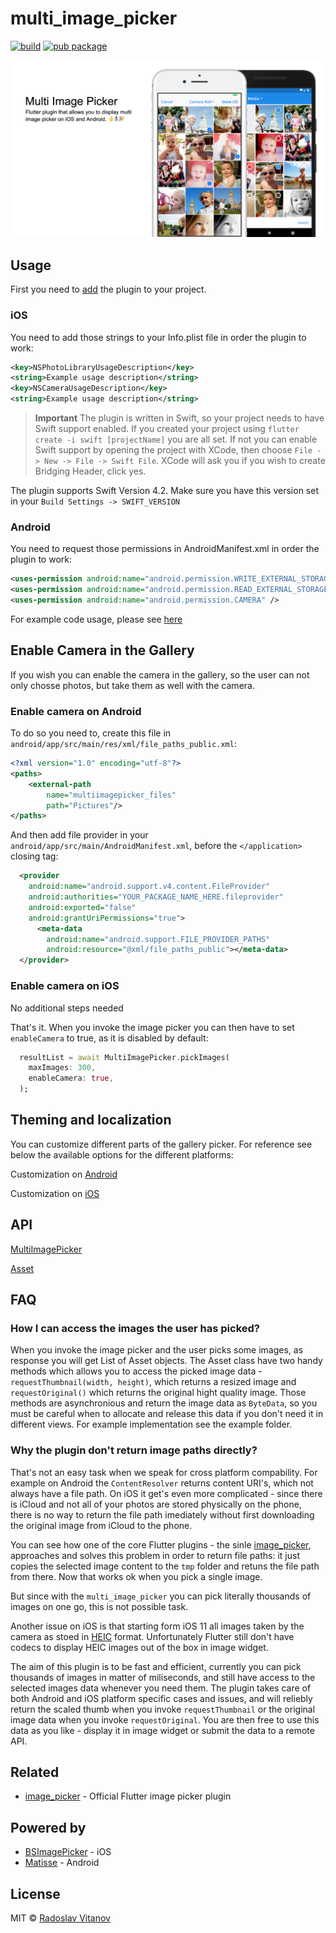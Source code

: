 # multi_image_picker

[![build](https://img.shields.io/travis/Sh1d0w/multi_image_picker.svg)](https://pub.dartlang.org/packages/multi_image_picker)
[![pub package](https://img.shields.io/pub/v/multi_image_picker.svg)](https://pub.dartlang.org/packages/multi_image_picker)

![Screenshot iOS 1](screenshots/hero.png)

## Usage

First you need to [add](https://pub.dartlang.org/packages/multi_image_picker#-installing-tab-) the plugin to your project.

### iOS

You need to add those strings to your Info.plist file in order the plugin to work:
```xml
<key>NSPhotoLibraryUsageDescription</key>
<string>Example usage description</string>
<key>NSCameraUsageDescription</key>
<string>Example usage description</string>
```

>**Important** The plugin is written in Swift, so your project needs to have Swift support enabled. If you created your project using `flutter create -i swift [projectName]` you are all set. If not you can enable Swift support by opening the project with XCode, then choose `File -> New -> File -> Swift File`. XCode will ask you if you wish to create Bridging Header, click yes.

The plugin supports Swift Version 4.2. Make sure you have this version set in your `Build Settings -> SWIFT_VERSION`

### Android

You need to request those permissions in AndroidManifest.xml in order the plugin to work:

```xml
<uses-permission android:name="android.permission.WRITE_EXTERNAL_STORAGE" />
<uses-permission android:name="android.permission.READ_EXTERNAL_STORAGE" />
<uses-permission android:name="android.permission.CAMERA" />
```

For example code usage, please see [here](https://github.com/Sh1d0w/multi_image_picker/blob/master/example/lib/main.dart)

## Enable Camera in the Gallery

If you wish you can enable the camera in the gallery, so the user can not only chosse photos, but take them as well with the camera.

### Enable camera on Android
To do so you need to, create this file in `android/app/src/main/res/xml/file_paths_public.xml`:

```xml
<?xml version="1.0" encoding="utf-8"?>
<paths>
    <external-path
        name="multiimagepicker_files"
        path="Pictures"/>
</paths>
```

And then add file provider in your `android/app/src/main/AndroidManifest.xml`, before the `</application>` closing tag:

```xml
  <provider
    android:name="android.support.v4.content.FileProvider"
    android:authorities="YOUR_PACKAGE_NAME_HERE.fileprovider"
    android:exported="false"
    android:grantUriPermissions="true">
      <meta-data
        android:name="android.support.FILE_PROVIDER_PATHS"
        android:resource="@xml/file_paths_public"></meta-data>
  </provider>
```

### Enable camera on iOS

No additional steps needed

That's it. When you invoke the image picker you can then have to set `enableCamera` to true, as it is disabled by default:

```dart
  resultList = await MultiImagePicker.pickImages(
    maxImages: 300,
    enableCamera: true,
  );
```

## Theming and localization

You can customize different parts of the gallery picker. For reference see below the available options for the different platforms:

Customization on [Android](https://github.com/Sh1d0w/multi_image_picker/tree/master/doc/android.md)

Customization on [iOS](https://github.com/Sh1d0w/multi_image_picker/tree/master/doc/ios.md)

## API

[MultiImagePicker](https://pub.dartlang.org/documentation/multi_image_picker/latest/picker/MultiImagePicker-class.html)

[Asset](https://pub.dartlang.org/documentation/multi_image_picker/latest/asset/Asset-class.html)

## FAQ

### How I can access the images the user has picked?

When you invoke the image picker and the user picks some images, as response you will get List of Asset objects. The Asset class have two handy methods which allows you to access the picked image data - `requestThumbnail(width, height)`, which returns a resized image and `requestOriginal()` which returns the original hight quality image. Those methods are asynchronious and return the image data as `ByteData`, so you must be careful when to allocate and release this data if you don't need it in different views. For example implementation see the example folder.

### Why the plugin don't return image paths directly?

That's not an easy task when we speak for cross platform compability. For example on Android the `ContentResolver` returns content URI's, which not always have a file path. On iOS it get's even more complicated - since there is iCloud and not all of your photos are stored physically on the phone, there is no way to return the file path imediately without first downloading the original image from iCloud to the phone.

You can see how one of the core Flutter plugins - the sinle [image_picker](https://pub.dartlang.org/packages/image_picker), approaches and solves this problem in order to return file paths: it just copies the selected image content to the `tmp` folder and retuns the file path from there. Now that works ok when you pick a single image.

But since with the `multi_image_picker` you can pick literally thousands of images on one go, this is not possible task.

Another issue on iOS is that starting form iOS 11 all images taken by the camera as stoed in [HEIC](https://en.wikipedia.org/wiki/High_Efficiency_Image_File_Format) format. Unfortunately Flutter still don't have codecs to display HEIC images out of the box in image widget.

The aim of this plugin is to be fast and efficient, currently you can pick thousands of images in matter of miliseconds, and still have access to the selected images data whenever you need them. The plugin takes care of both Android and iOS platform specific cases and issues, and will reliebly return the scaled thumb when you invoke `requestThumbnail` or the original image data when you invoke `requestOriginal`. You are then free to use this data as you like - display it in image widget or submit the data to a remote API.

## Related

- [image_picker](https://pub.dartlang.org/packages/image_picker) - Official Flutter image picker plugin

## Powered by

- [BSImagePicker](https://github.com/mikaoj/BSImagePicker) - iOS
- [Matisse](https://github.com/zhihu/Matisse) - Android

## License

MIT © [Radoslav Vitanov](https://github.com/Sh1d0w)
